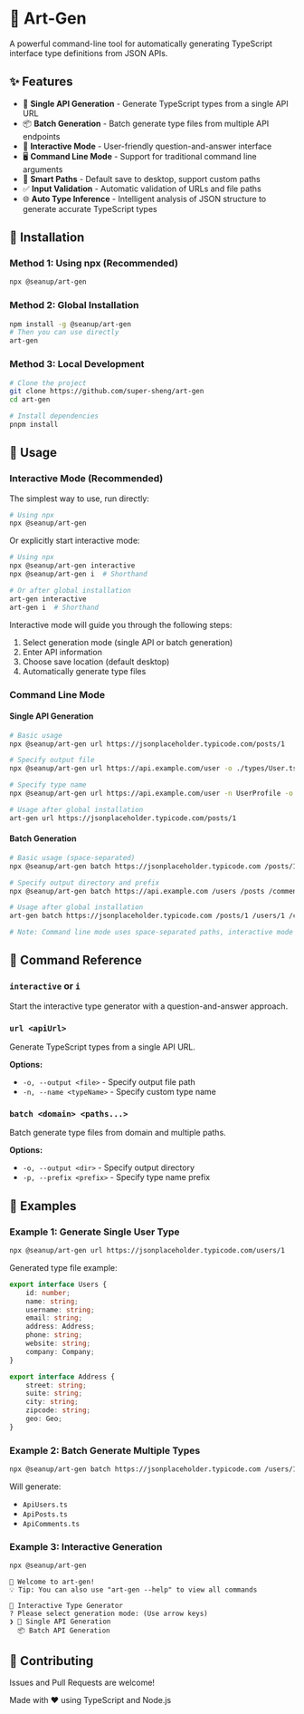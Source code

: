 # 🎨 Art-Gen

A powerful command-line tool for automatically generating TypeScript interface type definitions from JSON APIs.

## ✨ Features

- 🔗 **Single API Generation** - Generate TypeScript types from a single API URL
- 📦 **Batch Generation** - Batch generate type files from multiple API endpoints
- 🎯 **Interactive Mode** - User-friendly question-and-answer interface
- 🖥️ **Command Line Mode** - Support for traditional command line arguments
- 📁 **Smart Paths** - Default save to desktop, support custom paths
- ✅ **Input Validation** - Automatic validation of URLs and file paths
- 🌐 **Auto Type Inference** - Intelligent analysis of JSON structure to generate accurate TypeScript types

## 🚀 Installation

### Method 1: Using npx (Recommended)
```bash
npx @seanup/art-gen
```

### Method 2: Global Installation
```bash
npm install -g @seanup/art-gen
# Then you can use directly
art-gen
```

### Method 3: Local Development
```bash
# Clone the project
git clone https://github.com/super-sheng/art-gen
cd art-gen

# Install dependencies
pnpm install
```

## 📖 Usage

### Interactive Mode (Recommended)

The simplest way to use, run directly:

```bash
# Using npx
npx @seanup/art-gen

```

Or explicitly start interactive mode:

```bash
# Using npx
npx @seanup/art-gen interactive
npx @seanup/art-gen i  # Shorthand

# Or after global installation
art-gen interactive
art-gen i  # Shorthand
```

Interactive mode will guide you through the following steps:
1. Select generation mode (single API or batch generation)
2. Enter API information
3. Choose save location (default desktop)
4. Automatically generate type files

### Command Line Mode

#### Single API Generation

```bash
# Basic usage
npx @seanup/art-gen url https://jsonplaceholder.typicode.com/posts/1

# Specify output file
npx @seanup/art-gen url https://api.example.com/user -o ./types/User.ts

# Specify type name
npx @seanup/art-gen url https://api.example.com/user -n UserProfile -o ./User.ts

# Usage after global installation
art-gen url https://jsonplaceholder.typicode.com/posts/1
```

#### Batch Generation

```bash
# Basic usage (space-separated)
npx @seanup/art-gen batch https://jsonplaceholder.typicode.com /posts/1 /users/1 /comments/1

# Specify output directory and prefix
npx @seanup/art-gen batch https://api.example.com /users /posts /comments -o ./types -p Api

# Usage after global installation
art-gen batch https://jsonplaceholder.typicode.com /posts/1 /users/1 /comments/1

# Note: Command line mode uses space-separated paths, interactive mode supports comma or space separation
```

## 📝 Command Reference

### `interactive` or `i`
Start the interactive type generator with a question-and-answer approach.

### `url <apiUrl>`
Generate TypeScript types from a single API URL.

**Options:**
- `-o, --output <file>` - Specify output file path
- `-n, --name <typeName>` - Specify custom type name

### `batch <domain> <paths...>`
Batch generate type files from domain and multiple paths.

**Options:**
- `-o, --output <dir>` - Specify output directory
- `-p, --prefix <prefix>` - Specify type name prefix

## 🌰 Examples

### Example 1: Generate Single User Type
```bash
npx @seanup/art-gen url https://jsonplaceholder.typicode.com/users/1
```

Generated type file example:
```typescript
export interface Users {
    id: number;
    name: string;
    username: string;
    email: string;
    address: Address;
    phone: string;
    website: string;
    company: Company;
}

export interface Address {
    street: string;
    suite: string;
    city: string;
    zipcode: string;
    geo: Geo;
}
```

### Example 2: Batch Generate Multiple Types
```bash
npx @seanup/art-gen batch https://jsonplaceholder.typicode.com /users/1 /posts/1 /comments/1 -p Api
```

Will generate:
- `ApiUsers.ts`
- `ApiPosts.ts` 
- `ApiComments.ts`

### Example 3: Interactive Generation
```bash
npx @seanup/art-gen
```

```
🚀 Welcome to art-gen!
💡 Tip: You can also use "art-gen --help" to view all commands

🎯 Interactive Type Generator
? Please select generation mode: (Use arrow keys)
❯ 🔗 Single API Generation
  📦 Batch API Generation
```

## 🤝 Contributing

Issues and Pull Requests are welcome!

Made with ❤️ using TypeScript and Node.js
